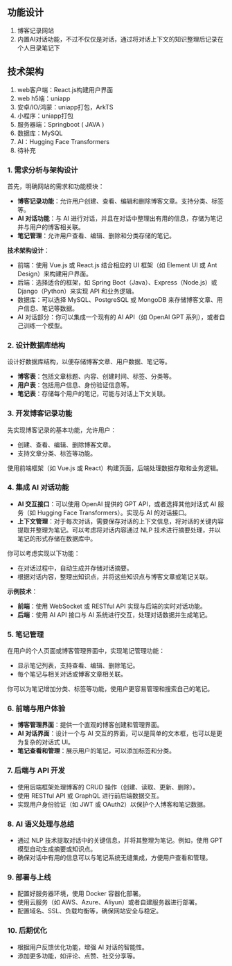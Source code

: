 ## 功能设计

1. 博客记录网站
2. 内置AI对话功能，不过不仅仅是对话，通过将对话上下文的知识整理后记录在个人目录笔记下

## 技术架构

1. web客户端：React.js构建用户界面
2. web h5端：uniapp
3. 安卓/IO/鸿蒙：uniapp打包，ArkTS
4. 小程序：uniapp打包
5. 服务器端：Springboot ( JAVA )
6. 数据库：MySQL
7. AI：Hugging Face Transformers
8. 待补充

### 1. **需求分析与架构设计**

首先，明确网站的需求和功能模块：

- **博客记录功能**：允许用户创建、查看、编辑和删除博客文章。支持分类、标签等。
- **AI 对话功能**：与 AI 进行对话，并且在对话中整理出有用的信息，存储为笔记并与用户的博客相关联。
- **笔记管理**：允许用户查看、编辑、删除和分类存储的笔记。

**技术架构设计**：

- 前端：使用 Vue.js 或 React.js 结合相应的 UI 框架（如 Element UI 或 Ant Design）来构建用户界面。
- 后端：选择适合的框架，如 Spring Boot（Java）、Express（Node.js）或 Django（Python）来实现 API 和业务逻辑。
- 数据库：可以选择 MySQL、PostgreSQL 或 MongoDB 来存储博客文章、用户信息、笔记等数据。
- AI 对话部分：你可以集成一个现有的 AI API（如 OpenAI GPT 系列），或者自己训练一个模型。

### 2. **设计数据库结构**

设计好数据库结构，以便存储博客文章、用户数据、笔记等。

- **博客表**：包括文章标题、内容、创建时间、标签、分类等。
- **用户表**：包括用户信息、身份验证信息等。
- **笔记表**：存储每个用户的笔记，可能与对话上下文关联。

### 3. **开发博客记录功能**

先实现博客记录的基本功能，允许用户：

- 创建、查看、编辑、删除博客文章。
- 支持文章分类、标签等功能。

使用前端框架（如 Vue.js 或 React）构建页面，后端处理数据存取和业务逻辑。

### 4. **集成 AI 对话功能**

- **AI 交互接口**：可以使用 OpenAI 提供的 GPT API，或者选择其他对话式 AI 服务（如 Hugging Face Transformers）。实现与 AI 的对话接口。
- **上下文管理**：对于每次对话，需要保存对话的上下文信息，将对话的关键内容提取并整理为笔记。可以考虑将对话内容通过 NLP 技术进行摘要处理，并以笔记的形式存储在数据库中。

你可以考虑实现以下功能：

- 在对话过程中，自动生成并存储对话摘要。
- 根据对话内容，整理出知识点，并将这些知识点与博客文章或笔记关联。

**示例技术**：

- **前端**：使用 WebSocket 或 RESTful API 实现与后端的实时对话功能。
- **后端**：使用 AI API 接口与 AI 系统进行交互，处理对话数据并生成笔记。

### 5. **笔记管理**

在用户的个人页面或博客管理界面中，实现笔记管理功能：

- 显示笔记列表，支持查看、编辑、删除笔记。
- 每个笔记与相关对话或博客文章相关联。

你可以为笔记增加分类、标签等功能，使用户更容易管理和搜索自己的笔记。

### 6. **前端与用户体验**

- **博客管理界面**：提供一个直观的博客创建和管理界面。
- **AI 对话界面**：设计一个与 AI 交互的界面，可以是简单的文本框，也可以是更为复杂的对话式 UI。
- **笔记查看和管理**：展示用户的笔记，可以添加标签和分类。

### 7. **后端与 API 开发**

- 使用后端框架处理博客的 CRUD 操作（创建、读取、更新、删除）。
- 使用 RESTful API 或 GraphQL 进行前后端数据交互。
- 实现用户身份验证（如 JWT 或 OAuth2）以保护个人博客和笔记数据。

### 8. **AI 语义处理与总结**

- 通过 NLP 技术提取对话中的关键信息，并将其整理为笔记。例如，使用 GPT 模型自动生成摘要或知识点。
- 确保对话中有用的信息可以与笔记系统无缝集成，方便用户查看和管理。

### 9. **部署与上线**

- 配置好服务器环境，使用 Docker 容器化部署。
- 使用云服务（如 AWS、Azure、Aliyun）或者自建服务器进行部署。
- 配置域名、SSL、负载均衡等，确保网站安全与稳定。

### 10. **后期优化**

- 根据用户反馈优化功能，增强 AI 对话的智能性。
- 添加更多功能，如评论、点赞、社交分享等。
